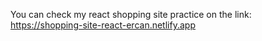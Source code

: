 You can check my react shopping site practice on the link: 
https://shopping-site-react-ercan.netlify.app
